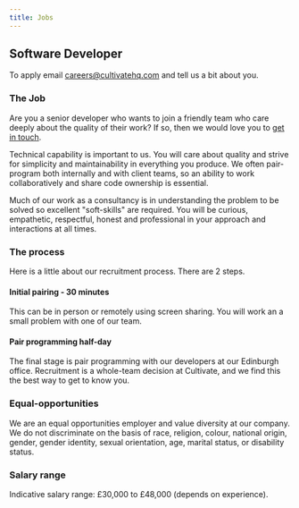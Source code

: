 ```yaml
---
title: Jobs
---
```


## Software Developer

To apply email [careers@cultivatehq.com](mailto:careers@cultivatehq.com) and tell us a bit about you.

### The Job

Are you a senior developer who wants to join a friendly team who care deeply about the quality of their work? If so, then we would love you to [get in touch](mailto:careers@cultivatehq.com).


Technical capability is important to us. You will care about quality and strive for simplicity and maintainability in everything you produce. We often pair-program both internally and with client teams, so an ability to work collaboratively and share code ownership is essential.

Much of our work as a consultancy is in understanding the problem to be solved so excellent "soft-skills" are required. You will be curious, empathetic, respectful, honest and professional in your approach and interactions at all times.

### The process

Here is a little about our recruitment process. There are 2 steps.

#### Initial pairing - 30 minutes

This can be in person or remotely using screen sharing. You will work an a small problem with one of our team.

#### Pair programming half-day

The final stage is pair programming with our developers at our Edinburgh office. Recruitment is a whole-team decision at Cultivate, and we find this the best way to get to know you.

### Equal-opportunities

We are an equal opportunities employer and value diversity at our company. We do not discriminate on the basis of race, religion, colour, national origin, gender, gender identity, sexual orientation, age, marital status, or disability status.

### Salary range

Indicative salary range:  £30,000 to £48,000 (depends on experience).
